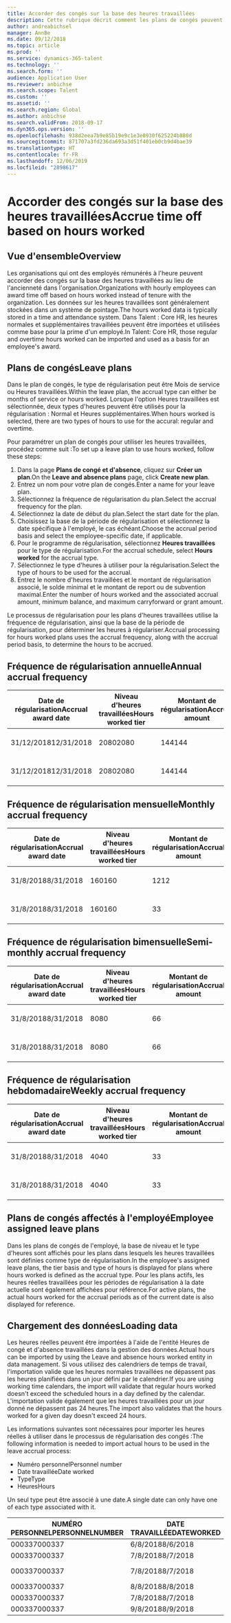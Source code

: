 ```yaml
---
title: Accorder des congés sur la base des heures travaillées
description: Cette rubrique décrit comment les plans de congés peuvent être configurés pour accorder des congés sur la base des heures travaillées.
author: andreabichsel
manager: AnnBe
ms.date: 09/12/2018
ms.topic: article
ms.prod: ''
ms.service: dynamics-365-talent
ms.technology: ''
ms.search.form: ''
audience: Application User
ms.reviewer: anbichse
ms.search.scope: Talent
ms.custom: ''
ms.assetid: ''
ms.search.region: Global
ms.author: anbichse
ms.search.validFrom: 2018-09-17
ms.dyn365.ops.version: ''
ms.openlocfilehash: 938d2eea7b9e85b19e9c1e3e0930f625224b880d
ms.sourcegitcommit: 871707a3fd236da693a3d51f401eb0cb9d4bae39
ms.translationtype: HT
ms.contentlocale: fr-FR
ms.lasthandoff: 12/06/2019
ms.locfileid: "2898617"
---
```

# <a name="accrue-time-off-based-on-hours-worked"></a><span data-ttu-id="4bf44-103">Accorder des congés sur la base des heures travaillées</span><span class="sxs-lookup"><span data-stu-id="4bf44-103">Accrue time off based on hours worked</span></span>

## <a name="overview"></a><span data-ttu-id="4bf44-104">Vue d'ensemble</span><span class="sxs-lookup"><span data-stu-id="4bf44-104">Overview</span></span>

<span data-ttu-id="4bf44-105">Les organisations qui ont des employés rémunérés à l'heure peuvent accorder des congés sur la base des heures travaillées au lieu de l'ancienneté dans l'organisation.</span><span class="sxs-lookup"><span data-stu-id="4bf44-105">Organizations with hourly employees can award time off based on hours worked instead of tenure with the organization.</span></span> <span data-ttu-id="4bf44-106">Les données sur les heures travaillées sont généralement stockées dans un système de pointage.</span><span class="sxs-lookup"><span data-stu-id="4bf44-106">The hours worked data is typically stored in a time and attendance system.</span></span> <span data-ttu-id="4bf44-107">Dans Talent : Core HR, les heures normales et supplémentaires travaillées peuvent être importées et utilisées comme base pour la prime d'un employé.</span><span class="sxs-lookup"><span data-stu-id="4bf44-107">In Talent: Core HR, those regular and overtime hours worked can be imported and used as a basis for an employee's award.</span></span>

## <a name="leave-plans"></a><span data-ttu-id="4bf44-108">Plans de congés</span><span class="sxs-lookup"><span data-stu-id="4bf44-108">Leave plans</span></span>

<span data-ttu-id="4bf44-109">Dans le plan de congés, le type de régularisation peut être Mois de service ou Heures travaillées.</span><span class="sxs-lookup"><span data-stu-id="4bf44-109">Within the leave plan, the accrual type can either be months of service or hours worked.</span></span> <span data-ttu-id="4bf44-110">Lorsque l'option Heures travaillées est sélectionnée, deux types d'heures peuvent être utilisés pour la régularisation : Normal et Heures supplémentaires.</span><span class="sxs-lookup"><span data-stu-id="4bf44-110">When hours worked is selected, there are two types of hours to use for the accural: regular and overtime.</span></span>

<span data-ttu-id="4bf44-111">Pour paramétrer un plan de congés pour utiliser les heures travaillées, procédez comme suit :</span><span class="sxs-lookup"><span data-stu-id="4bf44-111">To set up a leave plan to use hours worked, follow these steps:</span></span>

1. <span data-ttu-id="4bf44-112">Dans la page **Plans de congé et d'absence**, cliquez sur **Créer un plan**.</span><span class="sxs-lookup"><span data-stu-id="4bf44-112">On the **Leave and absence plans** page, click **Create new plan**.</span></span>
2. <span data-ttu-id="4bf44-113">Entrez un nom pour votre plan de congés.</span><span class="sxs-lookup"><span data-stu-id="4bf44-113">Enter a name for your leave plan.</span></span>
3. <span data-ttu-id="4bf44-114">Sélectionnez la fréquence de régularisation du plan.</span><span class="sxs-lookup"><span data-stu-id="4bf44-114">Select the accrual frequency for the plan.</span></span>
5. <span data-ttu-id="4bf44-115">Sélectionnez la date de début du plan.</span><span class="sxs-lookup"><span data-stu-id="4bf44-115">Select the start date for the plan.</span></span>
6. <span data-ttu-id="4bf44-116">Choisissez la base de la période de régularisation et sélectionnez la date spécifique à l'employé, le cas échéant.</span><span class="sxs-lookup"><span data-stu-id="4bf44-116">Choose the accrual period basis and select the employee-specific date, if applicable.</span></span>
7. <span data-ttu-id="4bf44-117">Pour le programme de régularisation, sélectionnez **Heures travaillées** pour le type de régularisation.</span><span class="sxs-lookup"><span data-stu-id="4bf44-117">For the accrual schedule, select **Hours worked** for the accrual type.</span></span>
8. <span data-ttu-id="4bf44-118">Sélectionnez le type d'heures à utiliser pour la régularisation.</span><span class="sxs-lookup"><span data-stu-id="4bf44-118">Select the type of hours to be used for the accrual.</span></span>
9. <span data-ttu-id="4bf44-119">Entrez le nombre d'heures travaillées et le montant de régularisation associé, le solde minimal et le montant de report ou de subvention maximal.</span><span class="sxs-lookup"><span data-stu-id="4bf44-119">Enter the number of hours worked and the associated accrual amount, minimum balance, and maximum carryforward or grant amount.</span></span>

<span data-ttu-id="4bf44-120">Le processus de régularisation pour les plans d'heures travaillées utilise la fréquence de régularisation, ainsi que la base de la période de régularisation, pour déterminer les heures à régulariser.</span><span class="sxs-lookup"><span data-stu-id="4bf44-120">Accrual processing for hours worked plans uses the accrual frequency, along with the accrual period basis, to determine the hours to be accrued.</span></span>

## <a name="annual-accrual-frequency"></a><span data-ttu-id="4bf44-121">Fréquence de régularisation annuelle</span><span class="sxs-lookup"><span data-stu-id="4bf44-121">Annual accrual frequency</span></span>

| <span data-ttu-id="4bf44-122">Date de régularisation</span><span class="sxs-lookup"><span data-stu-id="4bf44-122">Accrual award date</span></span>    | <span data-ttu-id="4bf44-123">Niveau d'heures travaillées</span><span class="sxs-lookup"><span data-stu-id="4bf44-123">Hours worked tier</span></span>    | <span data-ttu-id="4bf44-124">Montant de régularisation</span><span class="sxs-lookup"><span data-stu-id="4bf44-124">Accrual amount</span></span>        | <span data-ttu-id="4bf44-125">Dates des heures travaillées</span><span class="sxs-lookup"><span data-stu-id="4bf44-125">Hours worked dates</span></span>   | <span data-ttu-id="4bf44-126">Heures réelles travaillées</span><span class="sxs-lookup"><span data-stu-id="4bf44-126">Hours worked actuals</span></span>| <span data-ttu-id="4bf44-127">Prime</span><span class="sxs-lookup"><span data-stu-id="4bf44-127">Award</span></span>               |
| --------------------- | -------------------- | --------------------- | -------------------- |-------------------- |-------------------- |
| <span data-ttu-id="4bf44-128">31/12/2018</span><span class="sxs-lookup"><span data-stu-id="4bf44-128">12/31/2018</span></span>            | <span data-ttu-id="4bf44-129">2080</span><span class="sxs-lookup"><span data-stu-id="4bf44-129">2080</span></span>                 | <span data-ttu-id="4bf44-130">144</span><span class="sxs-lookup"><span data-stu-id="4bf44-130">144</span></span>                   | <span data-ttu-id="4bf44-131">1/1/2018-31/12/2018</span><span class="sxs-lookup"><span data-stu-id="4bf44-131">1/1/2018-12/31/2018</span></span>  | <span data-ttu-id="4bf44-132">2085</span><span class="sxs-lookup"><span data-stu-id="4bf44-132">2085</span></span>                | <span data-ttu-id="4bf44-133">144</span><span class="sxs-lookup"><span data-stu-id="4bf44-133">144</span></span>                 |        
| <span data-ttu-id="4bf44-134">31/12/2018</span><span class="sxs-lookup"><span data-stu-id="4bf44-134">12/31/2018</span></span>            | <span data-ttu-id="4bf44-135">2080</span><span class="sxs-lookup"><span data-stu-id="4bf44-135">2080</span></span>                 | <span data-ttu-id="4bf44-136">144</span><span class="sxs-lookup"><span data-stu-id="4bf44-136">144</span></span>                   | <span data-ttu-id="4bf44-137">1/1/2018-31/12/2018</span><span class="sxs-lookup"><span data-stu-id="4bf44-137">1/1/2018-12/31/2018</span></span>  | <span data-ttu-id="4bf44-138">2 000</span><span class="sxs-lookup"><span data-stu-id="4bf44-138">2000</span></span>                | <span data-ttu-id="4bf44-139">0</span><span class="sxs-lookup"><span data-stu-id="4bf44-139">0</span></span>                 |


## <a name="monthly-accrual-frequency"></a><span data-ttu-id="4bf44-140">Fréquence de régularisation mensuelle</span><span class="sxs-lookup"><span data-stu-id="4bf44-140">Monthly accrual frequency</span></span>

| <span data-ttu-id="4bf44-141">Date de régularisation</span><span class="sxs-lookup"><span data-stu-id="4bf44-141">Accrual award date</span></span>    | <span data-ttu-id="4bf44-142">Niveau d'heures travaillées</span><span class="sxs-lookup"><span data-stu-id="4bf44-142">Hours worked tier</span></span>    | <span data-ttu-id="4bf44-143">Montant de régularisation</span><span class="sxs-lookup"><span data-stu-id="4bf44-143">Accrual amount</span></span>        | <span data-ttu-id="4bf44-144">Dates des heures travaillées</span><span class="sxs-lookup"><span data-stu-id="4bf44-144">Hours worked dates</span></span>   | <span data-ttu-id="4bf44-145">Heures réelles travaillées</span><span class="sxs-lookup"><span data-stu-id="4bf44-145">Hours worked actuals</span></span>| <span data-ttu-id="4bf44-146">Prime</span><span class="sxs-lookup"><span data-stu-id="4bf44-146">Award</span></span>               |
| --------------------- | -------------------- | --------------------- | -------------------- |-------------------- |-------------------- |
| <span data-ttu-id="4bf44-147">31/8/2018</span><span class="sxs-lookup"><span data-stu-id="4bf44-147">8/31/2018</span></span>             | <span data-ttu-id="4bf44-148">160</span><span class="sxs-lookup"><span data-stu-id="4bf44-148">160</span></span>                  | <span data-ttu-id="4bf44-149">12</span><span class="sxs-lookup"><span data-stu-id="4bf44-149">12</span></span>                    | <span data-ttu-id="4bf44-150">1/8/2018-31/8/2018</span><span class="sxs-lookup"><span data-stu-id="4bf44-150">8/1/2018-8/31/2018</span></span>   | <span data-ttu-id="4bf44-151">184</span><span class="sxs-lookup"><span data-stu-id="4bf44-151">184</span></span>                 | <span data-ttu-id="4bf44-152">12</span><span class="sxs-lookup"><span data-stu-id="4bf44-152">12</span></span>                  |        
| <span data-ttu-id="4bf44-153">31/8/2018</span><span class="sxs-lookup"><span data-stu-id="4bf44-153">8/31/2018</span></span>             | <span data-ttu-id="4bf44-154">160</span><span class="sxs-lookup"><span data-stu-id="4bf44-154">160</span></span>                  | <span data-ttu-id="4bf44-155">3</span><span class="sxs-lookup"><span data-stu-id="4bf44-155">3</span></span>                     | <span data-ttu-id="4bf44-156">1/8/2018-31/8/2018</span><span class="sxs-lookup"><span data-stu-id="4bf44-156">8/1/2018-8/31/2018</span></span>   | <span data-ttu-id="4bf44-157">184</span><span class="sxs-lookup"><span data-stu-id="4bf44-157">184</span></span>                 | <span data-ttu-id="4bf44-158">3</span><span class="sxs-lookup"><span data-stu-id="4bf44-158">3</span></span>                   |

## <a name="semi-monthly-accrual-frequency"></a><span data-ttu-id="4bf44-159">Fréquence de régularisation bimensuelle</span><span class="sxs-lookup"><span data-stu-id="4bf44-159">Semi-monthly accrual frequency</span></span>

| <span data-ttu-id="4bf44-160">Date de régularisation</span><span class="sxs-lookup"><span data-stu-id="4bf44-160">Accrual award date</span></span>    | <span data-ttu-id="4bf44-161">Niveau d'heures travaillées</span><span class="sxs-lookup"><span data-stu-id="4bf44-161">Hours worked tier</span></span>    | <span data-ttu-id="4bf44-162">Montant de régularisation</span><span class="sxs-lookup"><span data-stu-id="4bf44-162">Accrual amount</span></span>        | <span data-ttu-id="4bf44-163">Dates des heures travaillées</span><span class="sxs-lookup"><span data-stu-id="4bf44-163">Hours worked dates</span></span>   | <span data-ttu-id="4bf44-164">Heures réelles travaillées</span><span class="sxs-lookup"><span data-stu-id="4bf44-164">Hours worked actuals</span></span>| <span data-ttu-id="4bf44-165">Prime</span><span class="sxs-lookup"><span data-stu-id="4bf44-165">Award</span></span>               |
| --------------------- | -------------------- | --------------------- | -------------------- |-------------------- |-------------------- |
| <span data-ttu-id="4bf44-166">31/8/2018</span><span class="sxs-lookup"><span data-stu-id="4bf44-166">8/31/2018</span></span>             | <span data-ttu-id="4bf44-167">80</span><span class="sxs-lookup"><span data-stu-id="4bf44-167">80</span></span>                   | <span data-ttu-id="4bf44-168">6</span><span class="sxs-lookup"><span data-stu-id="4bf44-168">6</span></span>                     | <span data-ttu-id="4bf44-169">16/8/2018-31/8/2018</span><span class="sxs-lookup"><span data-stu-id="4bf44-169">8/16/2018-8/31/2018</span></span>  | <span data-ttu-id="4bf44-170">81</span><span class="sxs-lookup"><span data-stu-id="4bf44-170">81</span></span>                  | <span data-ttu-id="4bf44-171">6</span><span class="sxs-lookup"><span data-stu-id="4bf44-171">6</span></span>                  |        
| <span data-ttu-id="4bf44-172">31/8/2018</span><span class="sxs-lookup"><span data-stu-id="4bf44-172">8/31/2018</span></span>             | <span data-ttu-id="4bf44-173">80</span><span class="sxs-lookup"><span data-stu-id="4bf44-173">80</span></span>                   | <span data-ttu-id="4bf44-174">6</span><span class="sxs-lookup"><span data-stu-id="4bf44-174">6</span></span>                     | <span data-ttu-id="4bf44-175">16/8/2018-31/8/2018</span><span class="sxs-lookup"><span data-stu-id="4bf44-175">8/16/2018-8/31/2018</span></span>  | <span data-ttu-id="4bf44-176">75</span><span class="sxs-lookup"><span data-stu-id="4bf44-176">75</span></span>                  | <span data-ttu-id="4bf44-177">0</span><span class="sxs-lookup"><span data-stu-id="4bf44-177">0</span></span>                   |

## <a name="weekly-accrual-frequency"></a><span data-ttu-id="4bf44-178">Fréquence de régularisation hebdomadaire</span><span class="sxs-lookup"><span data-stu-id="4bf44-178">Weekly accrual frequency</span></span>

| <span data-ttu-id="4bf44-179">Date de régularisation</span><span class="sxs-lookup"><span data-stu-id="4bf44-179">Accrual award date</span></span>    | <span data-ttu-id="4bf44-180">Niveau d'heures travaillées</span><span class="sxs-lookup"><span data-stu-id="4bf44-180">Hours worked tier</span></span>    | <span data-ttu-id="4bf44-181">Montant de régularisation</span><span class="sxs-lookup"><span data-stu-id="4bf44-181">Accrual amount</span></span>        | <span data-ttu-id="4bf44-182">Dates des heures travaillées</span><span class="sxs-lookup"><span data-stu-id="4bf44-182">Hours worked dates</span></span>   | <span data-ttu-id="4bf44-183">Heures réelles travaillées</span><span class="sxs-lookup"><span data-stu-id="4bf44-183">Hours worked actuals</span></span>| <span data-ttu-id="4bf44-184">Prime</span><span class="sxs-lookup"><span data-stu-id="4bf44-184">Award</span></span>               |
| --------------------- | -------------------- | --------------------- | -------------------- |-------------------- |-------------------- |
| <span data-ttu-id="4bf44-185">31/8/2018</span><span class="sxs-lookup"><span data-stu-id="4bf44-185">8/31/2018</span></span>             | <span data-ttu-id="4bf44-186">40</span><span class="sxs-lookup"><span data-stu-id="4bf44-186">40</span></span>                   | <span data-ttu-id="4bf44-187">3</span><span class="sxs-lookup"><span data-stu-id="4bf44-187">3</span></span>                     | <span data-ttu-id="4bf44-188">27/8/2018-31/8/2018</span><span class="sxs-lookup"><span data-stu-id="4bf44-188">8/27/2018-8/31/2018</span></span>  | <span data-ttu-id="4bf44-189">42</span><span class="sxs-lookup"><span data-stu-id="4bf44-189">42</span></span>                  | <span data-ttu-id="4bf44-190">3</span><span class="sxs-lookup"><span data-stu-id="4bf44-190">3</span></span>                  |        
| <span data-ttu-id="4bf44-191">31/8/2018</span><span class="sxs-lookup"><span data-stu-id="4bf44-191">8/31/2018</span></span>             | <span data-ttu-id="4bf44-192">40</span><span class="sxs-lookup"><span data-stu-id="4bf44-192">40</span></span>                   | <span data-ttu-id="4bf44-193">3</span><span class="sxs-lookup"><span data-stu-id="4bf44-193">3</span></span>                     | <span data-ttu-id="4bf44-194">27/8/2018-31/8/2018</span><span class="sxs-lookup"><span data-stu-id="4bf44-194">8/27/2018-8/31/2018</span></span>  | <span data-ttu-id="4bf44-195">35</span><span class="sxs-lookup"><span data-stu-id="4bf44-195">35</span></span>                  | <span data-ttu-id="4bf44-196">0</span><span class="sxs-lookup"><span data-stu-id="4bf44-196">0</span></span>                   |

## <a name="employee-assigned-leave-plans"></a><span data-ttu-id="4bf44-197">Plans de congés affectés à l'employé</span><span class="sxs-lookup"><span data-stu-id="4bf44-197">Employee assigned leave plans</span></span>

<span data-ttu-id="4bf44-198">Dans les plans de congés de l'employé, la base de niveau et le type d'heures sont affichés pour les plans dans lesquels les heures travaillées sont définies comme type de régularisation.</span><span class="sxs-lookup"><span data-stu-id="4bf44-198">In the employee's assigned leave plans, the tier basis and type of hours is displayed for plans where hours worked is defined as the accrual type.</span></span> <span data-ttu-id="4bf44-199">Pour les plans actifs, les heures réelles travaillées pour les périodes de régularisation à la date actuelle sont également affichées pour référence.</span><span class="sxs-lookup"><span data-stu-id="4bf44-199">For active plans, the actual hours worked for the accrual periods as of the current date is also displayed for reference.</span></span> 

## <a name="loading-data"></a><span data-ttu-id="4bf44-200">Chargement des données</span><span class="sxs-lookup"><span data-stu-id="4bf44-200">Loading data</span></span>

<span data-ttu-id="4bf44-201">Les heures réelles peuvent être importées à l'aide de l'entité Heures de congé et d'absence travaillées dans la gestion des données.</span><span class="sxs-lookup"><span data-stu-id="4bf44-201">Actual hours can be imported by using the Leave and absence hours worked entity in data management.</span></span> <span data-ttu-id="4bf44-202">Si vous utilisez des calendriers de temps de travail, l'importation valide que les heures normales travaillées ne dépassent pas les heures planifiées dans un jour défini par le calendrier.</span><span class="sxs-lookup"><span data-stu-id="4bf44-202">If you are using working time calendars, the import will validate that regular hours worked doesn't exceed the scheduled hours in a day defined by the calendar.</span></span> <span data-ttu-id="4bf44-203">L'importation valide également que les heures travaillées pour un jour donné ne dépassent pas 24 heures.</span><span class="sxs-lookup"><span data-stu-id="4bf44-203">The import also validates that the hours worked for a given day doesn't exceed 24 hours.</span></span> 

<span data-ttu-id="4bf44-204">Les informations suivantes sont nécessaires pour importer les heures réelles à utiliser dans le processus de régularisation des congés :</span><span class="sxs-lookup"><span data-stu-id="4bf44-204">The following information is needed to import actual hours to be used in the leave accrual process:</span></span>

+ <span data-ttu-id="4bf44-205">Numéro personnel</span><span class="sxs-lookup"><span data-stu-id="4bf44-205">Personnel number</span></span> 
+ <span data-ttu-id="4bf44-206">Date travaillée</span><span class="sxs-lookup"><span data-stu-id="4bf44-206">Date worked</span></span>
+ <span data-ttu-id="4bf44-207">Type</span><span class="sxs-lookup"><span data-stu-id="4bf44-207">Type</span></span>
+ <span data-ttu-id="4bf44-208">Heures</span><span class="sxs-lookup"><span data-stu-id="4bf44-208">Hours</span></span>

<span data-ttu-id="4bf44-209">Un seul type peut être associé à une date.</span><span class="sxs-lookup"><span data-stu-id="4bf44-209">A single date can only have one of each type associated with it.</span></span>

| <span data-ttu-id="4bf44-210">NUMÉRO PERSONNEL</span><span class="sxs-lookup"><span data-stu-id="4bf44-210">PERSONNELNUMBER</span></span>       | <span data-ttu-id="4bf44-211">DATE TRAVAILLÉE</span><span class="sxs-lookup"><span data-stu-id="4bf44-211">DATEWORKED</span></span>           | <span data-ttu-id="4bf44-212">TYPE</span><span class="sxs-lookup"><span data-stu-id="4bf44-212">TYPE</span></span>                  | <span data-ttu-id="4bf44-213">HEURES</span><span class="sxs-lookup"><span data-stu-id="4bf44-213">HOURS</span></span>                |
| --------------------- | -------------------- | --------------------- | -------------------- |
| <span data-ttu-id="4bf44-214">000337</span><span class="sxs-lookup"><span data-stu-id="4bf44-214">000337</span></span>                | <span data-ttu-id="4bf44-215">6/8/2018</span><span class="sxs-lookup"><span data-stu-id="4bf44-215">8/6/2018</span></span>             | <span data-ttu-id="4bf44-216">Normal</span><span class="sxs-lookup"><span data-stu-id="4bf44-216">Regular</span></span>               | <span data-ttu-id="4bf44-217">8</span><span class="sxs-lookup"><span data-stu-id="4bf44-217">8</span></span>                    |       
| <span data-ttu-id="4bf44-218">000337</span><span class="sxs-lookup"><span data-stu-id="4bf44-218">000337</span></span>                | <span data-ttu-id="4bf44-219">7/8/2018</span><span class="sxs-lookup"><span data-stu-id="4bf44-219">8/7/2018</span></span>             | <span data-ttu-id="4bf44-220">Normal</span><span class="sxs-lookup"><span data-stu-id="4bf44-220">Regular</span></span>               | <span data-ttu-id="4bf44-221">8</span><span class="sxs-lookup"><span data-stu-id="4bf44-221">8</span></span>                    |
| <span data-ttu-id="4bf44-222">000337</span><span class="sxs-lookup"><span data-stu-id="4bf44-222">000337</span></span>                | <span data-ttu-id="4bf44-223">7/8/2018</span><span class="sxs-lookup"><span data-stu-id="4bf44-223">8/7/2018</span></span>             | <span data-ttu-id="4bf44-224">Heures supplémentaires</span><span class="sxs-lookup"><span data-stu-id="4bf44-224">Overtime</span></span>              | <span data-ttu-id="4bf44-225">3</span><span class="sxs-lookup"><span data-stu-id="4bf44-225">3</span></span>                    |
| <span data-ttu-id="4bf44-226">000337</span><span class="sxs-lookup"><span data-stu-id="4bf44-226">000337</span></span>                | <span data-ttu-id="4bf44-227">8/8/2018</span><span class="sxs-lookup"><span data-stu-id="4bf44-227">8/8/2018</span></span>             | <span data-ttu-id="4bf44-228">Normal</span><span class="sxs-lookup"><span data-stu-id="4bf44-228">Regular</span></span>               | <span data-ttu-id="4bf44-229">8</span><span class="sxs-lookup"><span data-stu-id="4bf44-229">8</span></span>                    |
| <span data-ttu-id="4bf44-230">000337</span><span class="sxs-lookup"><span data-stu-id="4bf44-230">000337</span></span>                | <span data-ttu-id="4bf44-231">7/8/2018</span><span class="sxs-lookup"><span data-stu-id="4bf44-231">8/7/2018</span></span>             | <span data-ttu-id="4bf44-232">Normal</span><span class="sxs-lookup"><span data-stu-id="4bf44-232">Regular</span></span>               | <span data-ttu-id="4bf44-233">8</span><span class="sxs-lookup"><span data-stu-id="4bf44-233">8</span></span>                    |
| <span data-ttu-id="4bf44-234">000337</span><span class="sxs-lookup"><span data-stu-id="4bf44-234">000337</span></span>                | <span data-ttu-id="4bf44-235">9/8/2018</span><span class="sxs-lookup"><span data-stu-id="4bf44-235">8/9/2018</span></span>             | <span data-ttu-id="4bf44-236">Normal</span><span class="sxs-lookup"><span data-stu-id="4bf44-236">Regular</span></span>               | <span data-ttu-id="4bf44-237">8</span><span class="sxs-lookup"><span data-stu-id="4bf44-237">8</span></span>                    |
